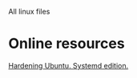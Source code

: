All linux files

# Online resources

[Hardening Ubuntu. Systemd edition.](https://github.com/konstruktoid/hardening)


